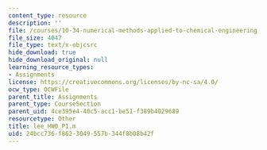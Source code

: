 ```yaml
---
content_type: resource
description: ''
file: /courses/10-34-numerical-methods-applied-to-chemical-engineering-fall-2015/24bcc736f8623049557b344f8b08b42f_lee_HW0_P1.m
file_size: 4047
file_type: text/x-objcsrc
hide_download: true
hide_download_original: null
learning_resource_types:
- Assignments
license: https://creativecommons.org/licenses/by-nc-sa/4.0/
ocw_type: OCWFile
parent_title: Assignments
parent_type: CourseSection
parent_uid: 4ce395e4-40c5-acc1-be51-f389b4029689
resourcetype: Other
title: lee_HW0_P1.m
uid: 24bcc736-f862-3049-557b-344f8b08b42f
---
```

